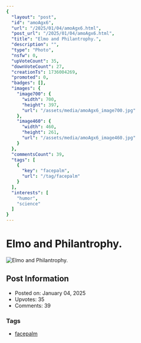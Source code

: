 ```yaml
---
{
  "layout": "post",
  "id": "amoAgx6",
  "url": "/2025/01/04/amoAgx6.html",
  "post_url": "/2025/01/04/amoAgx6.html",
  "title": "Elmo and Philantrophy.",
  "description": "",
  "type": "Photo",
  "nsfw": 0,
  "upVoteCount": 35,
  "downVoteCount": 27,
  "creationTs": 1736004269,
  "promoted": 0,
  "badges": [],
  "images": {
    "image700": {
      "width": 700,
      "height": 397,
      "url": "/assets/media/amoAgx6_image700.jpg"
    },
    "image460": {
      "width": 460,
      "height": 261,
      "url": "/assets/media/amoAgx6_image460.jpg"
    }
  },
  "commentsCount": 39,
  "tags": [
    {
      "key": "facepalm",
      "url": "/tag/facepalm"
    }
  ],
  "interests": [
    "humor",
    "science"
  ]
}
---
```


# Elmo and Philantrophy.

![Elmo and Philantrophy.](/assets/media/amoAgx6_image700.jpg)

## Post Information

- Posted on: January 04, 2025
- Upvotes: 35
- Comments: 39

### Tags

- [facepalm](/tag/facepalm)

